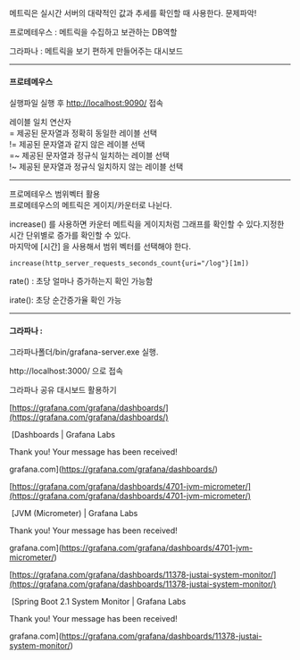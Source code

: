 메트릭은 실시간 서버의 대략적인 값과 추세를 확인할 때 사용한다. 문제파악!

프로메테우스 : 메트릭을 수집하고 보관하는 DB역할

그라파나 : 메트릭을 보기 편하게 만들어주는 대시보드

---

#### 프로테메우스

실행파일 실행 후 [http://localhost:9090/](http://localhost:9090/) 접속

레이블 일치 연산자  
\= 제공된 문자열과 정확히 동일한 레이블 선택  
!= 제공된 문자열과 같지 않은 레이블 선택  
\=~ 제공된 문자열과 정규식 일치하는 레이블 선택  
!~ 제공된 문자열과 정규식 일치하지 않는 레이블 선택

---

프로메테우스 범위벡터 활용  
프로메테우스의 메트릭은 게이지/카운터로 나뉜다.

increase() 를 사용하면 카운터 메트릭을 게이지처럼 그래프를 확인할 수 있다.지정한 시간 단위별로 증가를 확인할 수 있다.  
마지막에 \[시간\] 을 사용해서 범위 벡터를 선택해야 한다.

```
increase(http_server_requests_seconds_count{uri="/log"}[1m])
```

rate() : 초당 얼마나 증가하는지 확인 가능함

irate(): 초당 순간증가율 확인 가능

---

#### 그라파나 :

그라파나폴더/bin/grafana-server.exe 실행.

http://localhost:3000/ 으로 접속

그라파나 공유 대시보드 활용하기 

[https://grafana.com/grafana/dashboards/](https://grafana.com/grafana/dashboards/)

 [Dashboards | Grafana Labs

Thank you! Your message has been received!

grafana.com](https://grafana.com/grafana/dashboards/)

[https://grafana.com/grafana/dashboards/4701-jvm-micrometer/](https://grafana.com/grafana/dashboards/4701-jvm-micrometer/)

 [JVM (Micrometer) | Grafana Labs

Thank you! Your message has been received!

grafana.com](https://grafana.com/grafana/dashboards/4701-jvm-micrometer/)

[https://grafana.com/grafana/dashboards/11378-justai-system-monitor/](https://grafana.com/grafana/dashboards/11378-justai-system-monitor/)

 [Spring Boot 2.1 System Monitor | Grafana Labs

Thank you! Your message has been received!

grafana.com](https://grafana.com/grafana/dashboards/11378-justai-system-monitor/)
